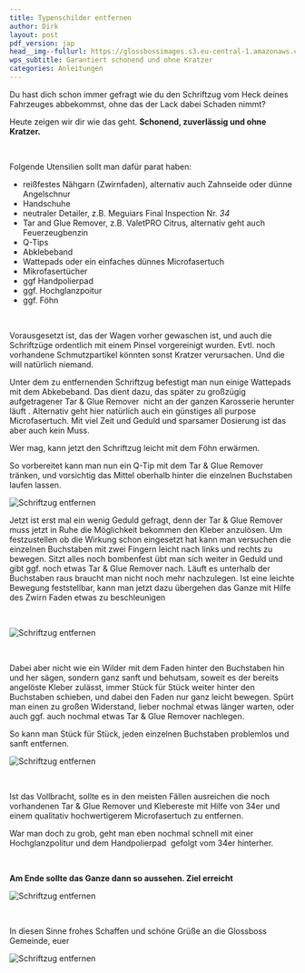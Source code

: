 ```yaml
---
title: Typenschilder entfernen
author: Dirk
layout: post
pdf_version: jap
head__img--fullurl: https://glossbossimages.s3.eu-central-1.amazonaws.com/headerimg/schriftzugentfernen.jpg
wps_subtitle: Garantiert schonend und ohne Kratzer
categories: Anleitungen
---
```

Du hast dich schon immer gefragt wie du den Schriftzug vom Heck deines Fahrzeuges abbekommst, ohne das der Lack dabei Schaden nimmt?

Heute zeigen wir dir wie das geht. **Schonend, zuverlässig und ohne Kratzer.**

<!--more-->

&nbsp;

Folgende Utensilien sollt man dafür parat haben:

*   reißfestes Nähgarn (Zwirnfaden), alternativ auch Zahnseide oder dünne Angelschnur
*   Handschuhe
*   neutraler Detailer, z.B. Meguiars Final Inspection Nr. *34*
*   Tar and Glue Remover, z.B. ValetPRO Citrus, alternativ geht auch Feuerzeugbenzin
*   Q-Tips
*   Abklebeband
*   Wattepads oder ein einfaches dünnes Microfasertuch
*   Mikrofasertücher
*   ggf Handpolierpad
*   ggf. Hochglanzpoitur
*   ggf. Föhn

&nbsp;

Vorausgesetzt ist, das der Wagen vorher gewaschen ist, und auch die Schriftzüge ordentlich mit einem Pinsel vorgereinigt wurden. Evtl. noch vorhandene Schmutzpartikel könnten sonst Kratzer verursachen. Und die will natürlich niemand.

Unter dem zu entfernenden Schriftzug befestigt man nun einige Wattepads mit dem Abkebeband. Das dient dazu, das später zu großzügig aufgetragener Tar & Glue Remover  nicht an der ganzen Karosserie herunter läuft . Alternativ geht hier natürlich auch ein günstiges all purpose Microfasertuch. Mit viel Zeit und Geduld und sparsamer Dosierung ist das aber auch kein Muss.

Wer mag, kann jetzt den Schriftzug leicht mit dem Föhn erwärmen.

So vorbereitet kann man nun ein Q-Tip mit dem Tar & Glue Remover tränken, und vorsichtig das Mittel oberhalb hinter die einzelnen Buchstaben laufen lassen.

![Schriftzug entfernen](https://glossbossimages.s3.eu-central-1.amazonaws.com/dirk/SchriftzugEntfernen/Schriftzug002.jpg)

Jetzt ist erst mal ein wenig Geduld gefragt, denn der Tar & Glue Remover muss jetzt in Ruhe die Möglichkeit bekommen den Kleber anzulösen. Um festzustellen ob die Wirkung schon eingesetzt hat kann man versuchen die einzelnen Buchstaben mit zwei Fingern leicht nach links und rechts zu bewegen. Sitzt alles noch bombenfest übt man sich weiter in Geduld und gibt ggf. noch etwas Tar & Glue Remover nach. Läuft es unterhalb der Buchstaben raus braucht man nicht noch mehr nachzulegen. Ist eine leichte Bewegung feststellbar, kann man jetzt dazu übergehen das Ganze mit Hilfe des Zwirn Faden etwas zu beschleunigen

&nbsp;

![Schriftzug entfernen](https://glossbossimages.s3.eu-central-1.amazonaws.com/dirk/SchriftzugEntfernen/Schriftzug003.jpg)

&nbsp;

Dabei aber nicht wie ein Wilder mit dem Faden hinter den Buchstaben hin und her sägen, sondern ganz sanft und behutsam, soweit es der bereits angelöste Kleber zulässt, immer Stück für Stück weiter hinter den Buchstaben schieben, und dabei den Faden nur ganz leicht bewegen. Spürt man einen zu großen Widerstand, lieber nochmal etwas länger warten, oder auch ggf. auch nochmal etwas Tar & Glue Remover nachlegen.

So kann man Stück für Stück, jeden einzelnen Buchstaben problemlos und sanft entfernen.

![Schriftzug entfernen](https://glossbossimages.s3.eu-central-1.amazonaws.com/dirk/SchriftzugEntfernen/Schriftzug.gif)

&nbsp;

Ist das Vollbracht, sollte es in den meisten Fällen ausreichen die noch vorhandenen Tar & Glue Remover und Klebereste mit Hilfe von 34er und einem qualitativ hochwertigerem Microfasertuch zu entfernen.

War man doch zu grob, geht man eben nochmal schnell mit einer Hochglanzpolitur und dem Handpolierpad  gefolgt vom 34er hinterher.

&nbsp;

**Am Ende sollte das Ganze dann so aussehen. Ziel erreicht**

![Schriftzug entfernen](https://glossbossimages.s3.eu-central-1.amazonaws.com/dirk/SchriftzugEntfernen/Schriftzug001.jpg)

&nbsp;

In diesen Sinne frohes Schaffen und schöne Grüße an die Glossboss Gemeinde, euer

![Schriftzug entfernen](https://glossbossimages.s3.eu-central-1.amazonaws.com/dirk/glossbossSignatur_agent.png)

